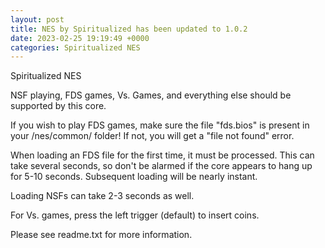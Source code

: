 ```yaml
---
layout: post
title: NES by Spiritualized has been updated to 1.0.2
date: 2023-02-25 19:19:49 +0000
categories: Spiritualized NES
---
```

Spiritualized NES

NSF playing, FDS games, Vs. Games, and everything else should be supported by this core.

If you wish to play FDS games, make sure the file "fds.bios" is present in your
/nes/common/ folder!  If not, you will get a "file not found" error. 

When loading an FDS file for the first time, it must be processed.  This can
take several seconds, so don't be alarmed if the core appears to hang up for 
5-10 seconds.  Subsequent loading will be nearly instant.

Loading NSFs can take 2-3 seconds as well.

For Vs. games, press the left trigger (default) to insert coins.

Please see readme.txt for more information.
